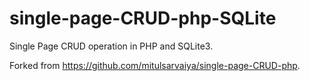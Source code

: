 # single-page-CRUD-php-SQLite

Single Page CRUD operation in PHP and SQLite3.


Forked from https://github.com/mitulsarvaiya/single-page-CRUD-php.
